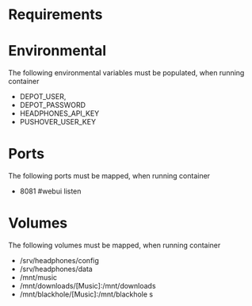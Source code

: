 # Requirements


# Environmental
The following environmental variables must be populated, when running container 

- DEPOT_USER,
- DEPOT_PASSWORD
- HEADPHONES_API_KEY
- PUSHOVER_USER_KEY

# Ports
The following ports must be mapped, when running container 

 - 8081 #webui listen 
 
# Volumes
The following volumes must be mapped, when running container 

- /srv/headphones/config
- /srv/headphones/data
- /mnt/music
- /mnt/downloads/[Music]:/mnt/downloads
- /mnt/blackhole/[Music]:/mnt/blackhole
s